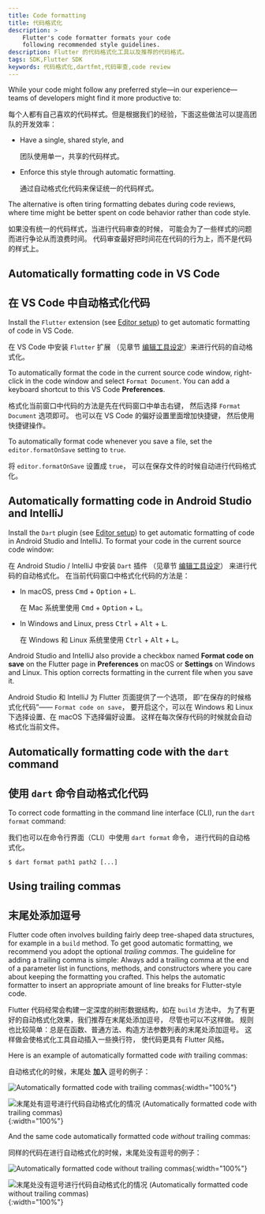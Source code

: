 ```yaml
---
title: Code formatting
title: 代码格式化
description: >
    Flutter's code formatter formats your code
    following recommended style guidelines.
description: Flutter 的代码格式化工具以及推荐的代码格式。
tags: SDK,Flutter SDK
keywords: 代码格式化,dartfmt,代码审查,code review
---
```



While your code might follow any preferred style&mdash;in our
experience&mdash;teams of developers might find it more productive to:

每个人都有自己喜欢的代码样式。但是根据我们的经验，下面这些做法可以提高团队的开发效率：

* Have a single, shared style, and

  团队使用单一，共享的代码样式。

* Enforce this style through automatic formatting.
  
  通过自动格式化代码来保证统一的代码样式。

The alternative is often tiring formatting debates during code reviews,
where time might be better spent on code behavior rather than code style.

如果没有统一的代码样式，当进行代码审查的时候，
可能会为了一些样式的问题而进行争论从而浪费时间。
代码审查最好把时间花在代码的行为上，而不是代码的样式上。

## Automatically formatting code in VS Code

## 在 VS Code 中自动格式化代码

Install the `Flutter` extension (see
[Editor setup](/get-started/editor))
to get automatic formatting of code in VS Code.

在 VS Code 中安装 `Flutter` 扩展
（见章节 [编辑工具设定](/get-started/editor)）来进行代码的自动格式化。

To automatically format the code in the current source code window,
right-click in the code window and select `Format Document`.
You can add a keyboard shortcut to this VS Code **Preferences**.

格式化当前窗口中代码的方法是先在代码窗口中单击右键，
然后选择 `Format Document` 选项即可。
也可以在 VS Code 的偏好设置里面增加快捷键，
然后使用快捷键操作。

To automatically format code whenever you save a file, set the
`editor.formatOnSave` setting to `true`.

将 `editor.formatOnSave` 设置成 `true`，
可以在保存文件的时候自动进行代码格式化。

## Automatically formatting code in Android Studio and IntelliJ

Install the `Dart` plugin (see
[Editor setup](/get-started/editor))
to get automatic formatting of code in Android Studio and IntelliJ.
To format your code in the current source code window:

在 Android Studio / IntelliJ 中安装 `Dart` 插件
（见章节 [编辑工具设定](/get-started/editor)）
来进行代码的自动格式化。
在当前代码窗口中格式化代码的方法是：

* In macOS,
  press <kbd>Cmd</kbd> + <kbd>Option</kbd> + <kbd>L</kbd>.

  在 Mac 系统里使用 <kbd>Cmd</kbd> + <kbd>Option</kbd> + <kbd>L</kbd>。

* In Windows and Linux,
  press <kbd>Ctrl</kbd> + <kbd>Alt</kbd> + <kbd>L</kbd>.

  在 Windows 和 Linux 系统里使用
  <kbd>Ctrl</kbd> + <kbd>Alt</kbd> + <kbd>L</kbd>。

Android Studio and IntelliJ also provide a checkbox named
**Format code on save** on the Flutter page in **Preferences**
on macOS or **Settings** on Windows and Linux.
This option corrects formatting in the current file when you save it.

Android Studio 和 IntelliJ 为 Flutter 页面提供了一个选项，
即“在保存的时候格式化代码”—— `Format code on save`，
要开启这个，可以在 Windows 和 Linux 下选择设置、在 macOS 下选择偏好设置。
这样在每次保存代码的时候就会自动格式化当前文件。

## Automatically formatting code with the `dart` command

## 使用 `dart` 命令自动格式化代码

To correct code formatting in the command line interface (CLI),
run the `dart format` command:

我们也可以在命令行界面（CLI）中使用 `dart format` 命令，
进行代码的自动格式化。

```console
$ dart format path1 path2 [...]
```

## Using trailing commas

## 末尾处添加逗号

Flutter code often involves building fairly deep tree-shaped data structures,
for example in a `build` method. To get good automatic formatting,
we recommend you adopt the optional *trailing commas*.
The guideline for adding a trailing comma is simple: Always
add a trailing comma at the end of a parameter list in
functions, methods, and constructors where you care about
keeping the formatting you crafted.
This helps the automatic formatter to insert an appropriate
amount of line breaks for Flutter-style code.

Flutter 代码经常会构建一定深度的树形数据结构，如在 `build` 方法中。
为了有更好的自动格式化效果，我们推荐在末尾处添加逗号，
尽管也可以不这样做。
规则也比较简单：总是在函数、普通方法、构造方法参数列表的末尾处添加逗号。
这样做会使格式化工具自动插入一些换行符，
使代码更具有 Flutter 风格。

Here is an example of automatically formatted code *with* trailing commas:

自动格式化的时候，末尾处 **加入** 逗号的例子：

![Automatically formatted code with trailing commas](/assets/images/docs/tools/android-studio/trailing-comma-with.png){:width="100%"}

![末尾处有逗号进行代码自动格式化的情况 (Automatically formatted code with trailing commas)](/assets/images/docs/tools/android-studio/trailing-comma-with.png){:width="100%"}

And the same code automatically formatted code *without* trailing commas:

同样的代码在进行自动格式化的时候，末尾处没有逗号的例子：

![Automatically formatted code without trailing commas](/assets/images/docs/tools/android-studio/trailing-comma-without.png){:width="100%"}

![末尾处没有逗号进行代码自动格式化的情况 (Automatically formatted code without trailing commas)](/assets/images/docs/tools/android-studio/trailing-comma-without.png){:width="100%"}
